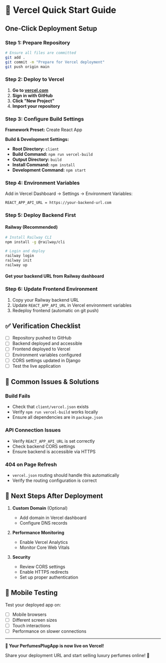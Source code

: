 # 🚀 Vercel Quick Start Guide

## One-Click Deployment Setup

### Step 1: Prepare Repository
```bash
# Ensure all files are committed
git add .
git commit -m "Prepare for Vercel deployment"
git push origin main
```

### Step 2: Deploy to Vercel

1. **Go to [vercel.com](https://vercel.com)**
2. **Sign in with GitHub**
3. **Click "New Project"**
4. **Import your repository**

### Step 3: Configure Build Settings

**Framework Preset:** Create React App

**Build & Development Settings:**
- **Root Directory:** `client`
- **Build Command:** `npm run vercel-build`
- **Output Directory:** `build`
- **Install Command:** `npm install`
- **Development Command:** `npm start`

### Step 4: Environment Variables

Add in Vercel Dashboard → Settings → Environment Variables:

```
REACT_APP_API_URL = https://your-backend-url.com
```

### Step 5: Deploy Backend First

#### Railway (Recommended)
```bash
# Install Railway CLI
npm install -g @railway/cli

# Login and deploy
railway login
railway init
railway up
```

#### Get your backend URL from Railway dashboard

### Step 6: Update Frontend Environment

1. Copy your Railway backend URL
2. Update `REACT_APP_API_URL` in Vercel environment variables
3. Redeploy frontend (automatic on git push)

## ✅ Verification Checklist

- [ ] Repository pushed to GitHub
- [ ] Backend deployed and accessible
- [ ] Frontend deployed to Vercel
- [ ] Environment variables configured
- [ ] CORS settings updated in Django
- [ ] Test the live application

## 🔧 Common Issues & Solutions

### Build Fails
- Check that `client/vercel.json` exists
- Verify `npm run vercel-build` works locally
- Ensure all dependencies are in `package.json`

### API Connection Issues
- Verify `REACT_APP_API_URL` is set correctly
- Check backend CORS settings
- Ensure backend is accessible via HTTPS

### 404 on Page Refresh
- `vercel.json` routing should handle this automatically
- Verify the routing configuration is correct

## 🎯 Next Steps After Deployment

1. **Custom Domain** (Optional)
   - Add domain in Vercel dashboard
   - Configure DNS records

2. **Performance Monitoring**
   - Enable Vercel Analytics
   - Monitor Core Web Vitals

3. **Security**
   - Review CORS settings
   - Enable HTTPS redirects
   - Set up proper authentication

## 📱 Mobile Testing

Test your deployed app on:
- [ ] Mobile browsers
- [ ] Different screen sizes
- [ ] Touch interactions
- [ ] Performance on slower connections

---

**🎉 Your PerfumesPlugApp is now live on Vercel!**

Share your deployment URL and start selling luxury perfumes online! 🌟